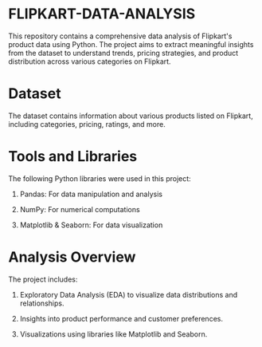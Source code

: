 # FLIPKART-DATA-ANALYSIS

This repository contains a comprehensive data analysis of Flipkart's product data using Python. The project aims to extract meaningful insights from the dataset to understand trends, pricing strategies, and product distribution across various categories on Flipkart.

# Dataset

The dataset contains information about various products listed on Flipkart, including categories, pricing, ratings, and more. 

# Tools and Libraries

The following Python libraries were used in this project:

1. Pandas: For data manipulation and analysis

2. NumPy: For numerical computations

3. Matplotlib & Seaborn: For data visualization


# Analysis Overview

The project includes:

1. Exploratory Data Analysis (EDA) to visualize data distributions and relationships.

2. Insights into product performance and customer preferences.

3. Visualizations using libraries like Matplotlib and Seaborn.
